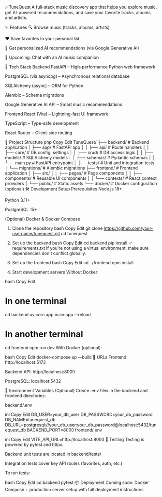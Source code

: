 🎶 TuneQuest
A full-stack music discovery app that helps you explore music, get AI-powered recommendations, and save your favorite tracks, albums, and artists.

✨ Features
🔍 Browse music (tracks, albums, artists)

❤️ Save favorites to your personal list

🤖 Get personalized AI recommendations (via Google Generative AI)

💬 Upcoming: Chat with an AI music companion

🚀 Tech Stack
Backend
FastAPI – High-performance Python web framework

PostgreSQL (via asyncpg) – Asynchronous relational database

SQLAlchemy (async) – ORM for Python

Alembic – Schema migrations

Google Generative AI API – Smart music recommendations

Frontend
React (Vite) – Lightning-fast UI framework

TypeScript – Type-safe development

React Router – Client-side routing

📁 Project Structure
php
Copy
Edit
TuneQuest/
├── backend/              # Backend application
│   ├── app/              # FastAPI app
│   │   ├── api/          # Route handlers
│   │   ├── core/         # DB config, settings
│   │   ├── crud/         # DB access logic
│   │   ├── models/       # SQLAlchemy models
│   │   ├── schemas/      # Pydantic schemas
│   │   └── main.py       # FastAPI entrypoint
│   ├── tests/            # Unit and integration tests
│   └── migrations/       # Alembic migrations
├── frontend/             # Frontend application
│   ├── src/
│   │   ├── pages/        # Page components
│   │   ├── components/   # Reusable UI components
│   │   └── contexts/     # React context providers
│   └── public/           # Static assets
└── docker/               # Docker configuration (optional)
🛠️ Development Setup
Prerequisites
Node.js 18+

Python 3.11+

PostgreSQL 15+

(Optional) Docker & Docker Compose

1. Clone the repository
bash
Copy
Edit
git clone https://github.com/your-username/tunequest.git
cd tunequest
2. Set up the backend
bash
Copy
Edit
cd backend
pip install -r requirements.txt
If you're not using a virtual environment, make sure dependencies don't conflict globally.

3. Set up the frontend
bash
Copy
Edit
cd ../frontend
npm install
4. Start development servers
Without Docker:

bash
Copy
Edit
# In one terminal
cd backend
uvicorn app.main:app --reload

# In another terminal
cd frontend
npm run dev
With Docker (optional):

bash
Copy
Edit
docker-compose up --build
🔗 URLs
Frontend: http://localhost:5173

Backend API: http://localhost:8000

PostgreSQL: localhost:5432

📝 Environment Variables
(Optional) Create .env files in the backend and frontend directories:

backend/.env

ini
Copy
Edit
DB_USER=your_db_user
DB_PASSWORD=your_db_password
DB_NAME=tunequest_db
DB_URL=postgresql://your_db_user:your_db_password@localhost:5432/tunequest_db
BACKEND_PORT=8000
frontend/.env

ini
Copy
Edit
VITE_API_URL=http://localhost:8000
🧪 Testing
Testing is powered by pytest and httpx.

Backend unit tests are located in backend/tests/

Integration tests cover key API routes (favorites, auth, etc.)

To run tests:

bash
Copy
Edit
cd backend
pytest
📦 Deployment
Coming soon: Docker Compose + production server setup with full deployment instructions.